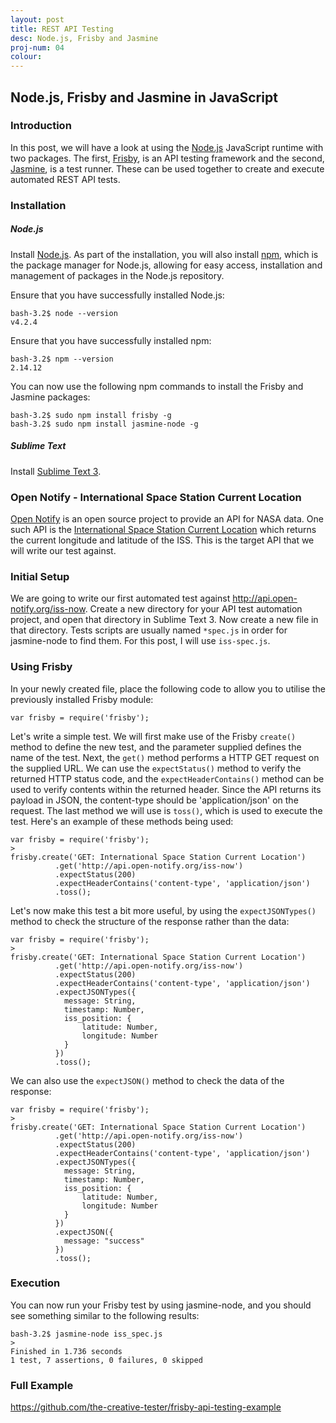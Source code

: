 ```yaml
---
layout: post
title: REST API Testing
desc: Node.js, Frisby and Jasmine
proj-num: 04
colour: 
---
```




## Node.js, Frisby and Jasmine in JavaScript

### Introduction

In this post, we will have a look at using the [Node.js](https://nodejs.org/en/) JavaScript runtime with two packages.  The first, [Frisby](http://frisbyjs.com/), is an API testing framework and the second, [Jasmine](http://jasmine.github.io/), is a test runner.  These can be used together to create and execute automated REST API tests.

### Installation

##### Node.js

Install [Node.js](https://nodejs.org/en/).  As part of the installation, you will also install [npm](https://docs.npmjs.com/getting-started/what-is-npm), which is the package manager for Node.js, allowing for easy access, installation and management of packages in the Node.js repository.

Ensure that you have successfully installed Node.js:  

>
~~~
bash-3.2$ node --version
v4.2.4
~~~

Ensure that you have successfully installed npm: 

>
~~~
bash-3.2$ npm --version
2.14.12
~~~

You can now use the following npm commands to install the Frisby and Jasmine packages:

>
~~~
bash-3.2$ sudo npm install frisby -g
bash-3.2$ sudo npm install jasmine-node -g
~~~

##### Sublime Text

Install [Sublime Text 3](http://www.sublimetext.com/3).

### Open Notify - International Space Station Current Location

[Open Notify](http://open-notify.org/) is an open source project to provide an API for NASA data.  One such API is the [International Space Station Current Location](http://open-notify.org/Open-Notify-API/ISS-Location-Now/) which returns the current longitude and latitude of the ISS.  This is the target API that we will write our test against.

### Initial Setup

We are going to write our first automated test against <http://api.open-notify.org/iss-now>.  Create a new directory for your API test automation project, and open that directory in Sublime Text 3.  Now create a new file in that directory.  Tests scripts are usually named ```*spec.js``` in order for jasmine-node to find them. For this post, I will use ```iss-spec.js```.

### Using Frisby

In your newly created file, place the following code to allow you to utilise the previously installed Frisby module:

>
~~~ 
var frisby = require('frisby');
~~~

Let's write a simple test. We will first make use of the Frisby ```create()``` method to define the new test, and the parameter supplied defines the name of the test. Next, the ```get()``` method performs a HTTP GET request on the supplied URL. We can use the ```expectStatus()``` method to verify the returned HTTP status code, and the ```expectHeaderContains()``` method can be used to verify contents within the returned header. Since the API returns its payload in JSON, the content-type should be 'application/json' on the request. The last method we will use is ```toss()```, which is used to execute the test. Here's an example of these methods being used:

>
~~~ 
var frisby = require('frisby');
>
frisby.create('GET: International Space Station Current Location')
          .get('http://api.open-notify.org/iss-now')
          .expectStatus(200)
          .expectHeaderContains('content-type', 'application/json')
          .toss();
~~~

Let's now make this test a bit more useful, by using the ```expectJSONTypes()``` method to check the structure of the response rather than the data:

>
~~~
var frisby = require('frisby');
>
frisby.create('GET: International Space Station Current Location')
          .get('http://api.open-notify.org/iss-now')
          .expectStatus(200)
          .expectHeaderContains('content-type', 'application/json')
          .expectJSONTypes({
            message: String,
            timestamp: Number,
            iss_position: {
                latitude: Number,
                longitude: Number
            }
          })
          .toss();
~~~

We can also use the ```expectJSON()``` method to check the data of the response:

>
~~~
var frisby = require('frisby');
>
frisby.create('GET: International Space Station Current Location')
          .get('http://api.open-notify.org/iss-now')
          .expectStatus(200)
          .expectHeaderContains('content-type', 'application/json')
          .expectJSONTypes({
            message: String,
            timestamp: Number,
            iss_position: {
                latitude: Number,
                longitude: Number
            }
          })
          .expectJSON({
            message: "success"
          })
          .toss();
~~~

### Execution

You can now run your Frisby test by using jasmine-node, and you should see something similar to the following results:

>
~~~
bash-3.2$ jasmine-node iss_spec.js 
>
Finished in 1.736 seconds
1 test, 7 assertions, 0 failures, 0 skipped
~~~

### Full Example

<https://github.com/the-creative-tester/frisby-api-testing-example>
